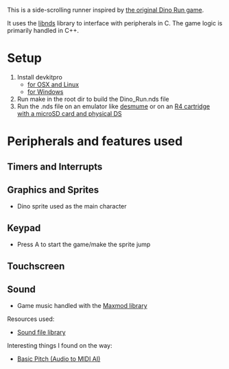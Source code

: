 This is a side-scrolling runner inspired by [the original Dino Run game](https://en.wikipedia.org/wiki/Dino_Run).

It uses the [libnds](https://github.com/devkitPro/libnds) library to interface with peripherals in C. The game logic is primarily handled in C++.

# Setup

1. Install devkitpro
    - [for OSX and Linux](https://github.com/devkitPro/pacman/releases)
    - [for Windows](https://github.com/devkitPro/installer/releases/tag/v3.0.3)
2. Run make in the root dir to build the Dino_Run.nds file
3. Run the .nds file on an emulator like [desmume](https://desmume.org/download/) or on an [R4 cartridge with a microSD card and physical DS](https://en.wikipedia.org/wiki/R4_cartridge)
# Peripherals and features used

## Timers and Interrupts

## Graphics and Sprites
- Dino sprite used as the main character

## Keypad
- Press A to start the game/make the sprite jump

## Touchscreen

## Sound
- Game music handled with the [Maxmod library](https://maxmod.devkitpro.org/)

Resources used:
- [Sound file library](https://modarchive.org/index.php?request=view_by_license&query=publicdomain)

Interesting things I found on the way:
- [Basic Pitch (Audio to MIDI AI)](https://basicpitch.spotify.com/)